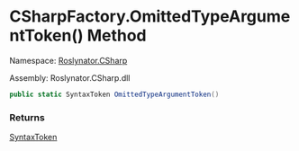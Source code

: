 # CSharpFactory\.OmittedTypeArgumentToken\(\) Method

Namespace: [Roslynator.CSharp](../../README.md)

Assembly: Roslynator\.CSharp\.dll

```csharp
public static SyntaxToken OmittedTypeArgumentToken()
```

### Returns

[SyntaxToken](https://docs.microsoft.com/en-us/dotnet/api/microsoft.codeanalysis.syntaxtoken)



